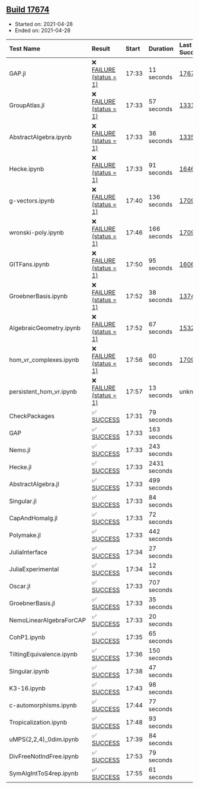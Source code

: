 ## [Build 17674](https://oscarci.mathematik.uni-kl.de/job/oscar/17674/)

* Started on: 2021-04-28
* Ended on: 2021-04-28

| Test Name    | Result | Start | Duration | Last Success | First Failure |
|:-------------|:-------|:------|:---------|:-------------|:--------------|
| GAP.jl | ❌ [FAILURE (status = 1)](https://oscarci.mathematik.uni-kl.de/job/oscar/17674/artifact/logs/build-17674/GAP.jl.log) | 17:33 | 11 seconds | [17673](https://oscarci.mathematik.uni-kl.de/job/oscar/17673/) | [17674](https://oscarci.mathematik.uni-kl.de/job/oscar/17674/) |
| GroupAtlas.jl | ❌ [FAILURE (status = 1)](https://oscarci.mathematik.uni-kl.de/job/oscar/17674/artifact/logs/build-17674/GroupAtlas.jl.log) | 17:33 | 57 seconds | [13311](https://oscarci.mathematik.uni-kl.de/job/oscar/13311/) | [13312](https://oscarci.mathematik.uni-kl.de/job/oscar/13312/) |
| AbstractAlgebra.ipynb | ❌ [FAILURE (status = 1)](https://oscarci.mathematik.uni-kl.de/job/oscar/17674/artifact/logs/build-17674/AbstractAlgebra.ipynb.log) | 17:33 | 36 seconds | [13355](https://oscarci.mathematik.uni-kl.de/job/oscar/13355/) | [13356](https://oscarci.mathematik.uni-kl.de/job/oscar/13356/) |
| Hecke.ipynb | ❌ [FAILURE (status = 1)](https://oscarci.mathematik.uni-kl.de/job/oscar/17674/artifact/logs/build-17674/Hecke.ipynb.log) | 17:33 | 91 seconds | [16463](https://oscarci.mathematik.uni-kl.de/job/oscar/16463/) | [16464](https://oscarci.mathematik.uni-kl.de/job/oscar/16464/) |
| g-vectors.ipynb | ❌ [FAILURE (status = 1)](https://oscarci.mathematik.uni-kl.de/job/oscar/17674/artifact/logs/build-17674/g-vectors.ipynb.log) | 17:40 | 136 seconds | [17099](https://oscarci.mathematik.uni-kl.de/job/oscar/17099/) | [17100](https://oscarci.mathematik.uni-kl.de/job/oscar/17100/) |
| wronski-poly.ipynb | ❌ [FAILURE (status = 1)](https://oscarci.mathematik.uni-kl.de/job/oscar/17674/artifact/logs/build-17674/wronski-poly.ipynb.log) | 17:46 | 166 seconds | [17098](https://oscarci.mathematik.uni-kl.de/job/oscar/17098/) | [17099](https://oscarci.mathematik.uni-kl.de/job/oscar/17099/) |
| GITFans.ipynb | ❌ [FAILURE (status = 1)](https://oscarci.mathematik.uni-kl.de/job/oscar/17674/artifact/logs/build-17674/GITFans.ipynb.log) | 17:50 | 95 seconds | [16068](https://oscarci.mathematik.uni-kl.de/job/oscar/16068/) | [16069](https://oscarci.mathematik.uni-kl.de/job/oscar/16069/) |
| GroebnerBasis.ipynb | ❌ [FAILURE (status = 1)](https://oscarci.mathematik.uni-kl.de/job/oscar/17674/artifact/logs/build-17674/GroebnerBasis.ipynb.log) | 17:52 | 38 seconds | [13748](https://oscarci.mathematik.uni-kl.de/job/oscar/13748/) | [13749](https://oscarci.mathematik.uni-kl.de/job/oscar/13749/) |
| AlgebraicGeometry.ipynb | ❌ [FAILURE (status = 1)](https://oscarci.mathematik.uni-kl.de/job/oscar/17674/artifact/logs/build-17674/AlgebraicGeometry.ipynb.log) | 17:52 | 67 seconds | [15322](https://oscarci.mathematik.uni-kl.de/job/oscar/15322/) | [15323](https://oscarci.mathematik.uni-kl.de/job/oscar/15323/) |
| hom_vr_complexes.ipynb | ❌ [FAILURE (status = 1)](https://oscarci.mathematik.uni-kl.de/job/oscar/17674/artifact/logs/build-17674/hom_vr_complexes.ipynb.log) | 17:56 | 60 seconds | [17099](https://oscarci.mathematik.uni-kl.de/job/oscar/17099/) | [17100](https://oscarci.mathematik.uni-kl.de/job/oscar/17100/) |
| persistent_hom_vr.ipynb | ❌ [FAILURE (status = 1)](https://oscarci.mathematik.uni-kl.de/job/oscar/17674/artifact/logs/build-17674/persistent_hom_vr.ipynb.log) | 17:57 | 13 seconds | unknown | unknown |
| CheckPackages | ✅ [SUCCESS](https://oscarci.mathematik.uni-kl.de/job/oscar/17674/artifact/logs/build-17674/CheckPackages.log) | 17:31 | 79 seconds |  |  |
| GAP | ✅ [SUCCESS](https://oscarci.mathematik.uni-kl.de/job/oscar/17674/artifact/logs/build-17674/GAP.log) | 17:33 | 163 seconds |  |  |
| Nemo.jl | ✅ [SUCCESS](https://oscarci.mathematik.uni-kl.de/job/oscar/17674/artifact/logs/build-17674/Nemo.jl.log) | 17:33 | 243 seconds |  |  |
| Hecke.jl | ✅ [SUCCESS](https://oscarci.mathematik.uni-kl.de/job/oscar/17674/artifact/logs/build-17674/Hecke.jl.log) | 17:33 | 2431 seconds |  |  |
| AbstractAlgebra.jl | ✅ [SUCCESS](https://oscarci.mathematik.uni-kl.de/job/oscar/17674/artifact/logs/build-17674/AbstractAlgebra.jl.log) | 17:33 | 499 seconds |  |  |
| Singular.jl | ✅ [SUCCESS](https://oscarci.mathematik.uni-kl.de/job/oscar/17674/artifact/logs/build-17674/Singular.jl.log) | 17:33 | 84 seconds |  |  |
| CapAndHomalg.jl | ✅ [SUCCESS](https://oscarci.mathematik.uni-kl.de/job/oscar/17674/artifact/logs/build-17674/CapAndHomalg.jl.log) | 17:33 | 72 seconds |  |  |
| Polymake.jl | ✅ [SUCCESS](https://oscarci.mathematik.uni-kl.de/job/oscar/17674/artifact/logs/build-17674/Polymake.jl.log) | 17:33 | 442 seconds |  |  |
| JuliaInterface | ✅ [SUCCESS](https://oscarci.mathematik.uni-kl.de/job/oscar/17674/artifact/logs/build-17674/JuliaInterface.log) | 17:34 | 27 seconds |  |  |
| JuliaExperimental | ✅ [SUCCESS](https://oscarci.mathematik.uni-kl.de/job/oscar/17674/artifact/logs/build-17674/JuliaExperimental.log) | 17:34 | 12 seconds |  |  |
| Oscar.jl | ✅ [SUCCESS](https://oscarci.mathematik.uni-kl.de/job/oscar/17674/artifact/logs/build-17674/Oscar.jl.log) | 17:33 | 707 seconds |  |  |
| GroebnerBasis.jl | ✅ [SUCCESS](https://oscarci.mathematik.uni-kl.de/job/oscar/17674/artifact/logs/build-17674/GroebnerBasis.jl.log) | 17:33 | 35 seconds |  |  |
| NemoLinearAlgebraForCAP | ✅ [SUCCESS](https://oscarci.mathematik.uni-kl.de/job/oscar/17674/artifact/logs/build-17674/NemoLinearAlgebraForCAP.log) | 17:33 | 20 seconds |  |  |
| CohP1.ipynb | ✅ [SUCCESS](https://oscarci.mathematik.uni-kl.de/job/oscar/17674/artifact/logs/build-17674/CohP1.ipynb.log) | 17:35 | 65 seconds |  |  |
| TiltingEquivalence.ipynb | ✅ [SUCCESS](https://oscarci.mathematik.uni-kl.de/job/oscar/17674/artifact/logs/build-17674/TiltingEquivalence.ipynb.log) | 17:36 | 150 seconds |  |  |
| Singular.ipynb | ✅ [SUCCESS](https://oscarci.mathematik.uni-kl.de/job/oscar/17674/artifact/logs/build-17674/Singular.ipynb.log) | 17:38 | 47 seconds |  |  |
| K3-16.ipynb | ✅ [SUCCESS](https://oscarci.mathematik.uni-kl.de/job/oscar/17674/artifact/logs/build-17674/K3-16.ipynb.log) | 17:43 | 98 seconds |  |  |
| c-automorphisms.ipynb | ✅ [SUCCESS](https://oscarci.mathematik.uni-kl.de/job/oscar/17674/artifact/logs/build-17674/c-automorphisms.ipynb.log) | 17:44 | 77 seconds |  |  |
| Tropicalization.ipynb | ✅ [SUCCESS](https://oscarci.mathematik.uni-kl.de/job/oscar/17674/artifact/logs/build-17674/Tropicalization.ipynb.log) | 17:48 | 93 seconds |  |  |
| uMPS(2,2,4)_0dim.ipynb | ✅ [SUCCESS](https://oscarci.mathematik.uni-kl.de/job/oscar/17674/artifact/logs/build-17674/uMPS-2-2-4-_0dim.ipynb.log) | 17:39 | 84 seconds |  |  |
| DivFreeNotIndFree.ipynb | ✅ [SUCCESS](https://oscarci.mathematik.uni-kl.de/job/oscar/17674/artifact/logs/build-17674/DivFreeNotIndFree.ipynb.log) | 17:53 | 79 seconds |  |  |
| SymAlgIntToS4rep.ipynb | ✅ [SUCCESS](https://oscarci.mathematik.uni-kl.de/job/oscar/17674/artifact/logs/build-17674/SymAlgIntToS4rep.ipynb.log) | 17:55 | 61 seconds |  |  |
